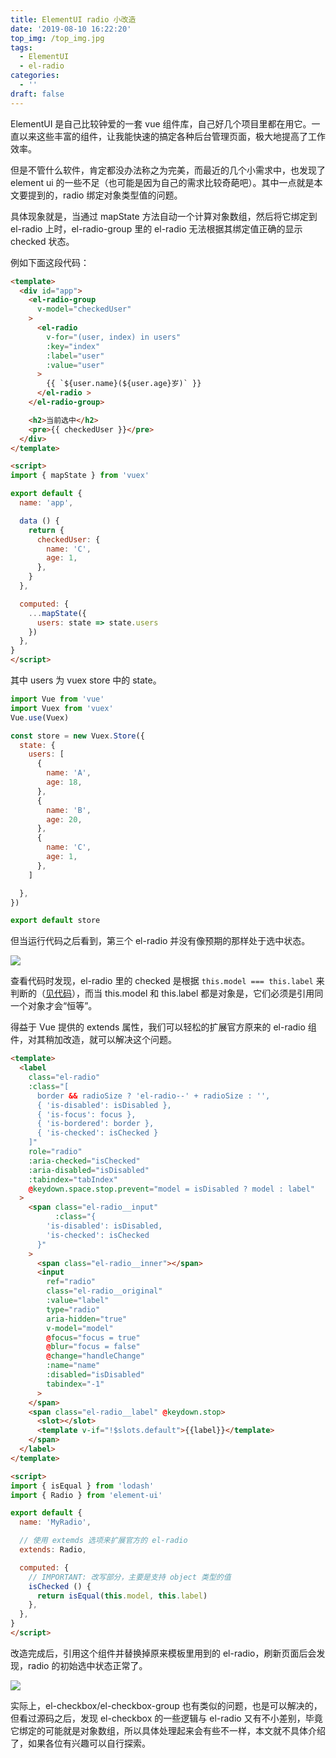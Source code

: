 ```yaml
---
title: ElementUI radio 小改造
date: '2019-08-10 16:22:20'
top_img: /top_img.jpg
tags:
  - ElementUI
  - el-radio
categories:
  - ''
draft: false
---
```


ElementUI 是自己比较钟爱的一套 vue 组件库，自己好几个项目里都在用它。一直以来这些丰富的组件，让我能快速的搞定各种后台管理页面，极大地提高了工作效率。

但是不管什么软件，肯定都没办法称之为完美，而最近的几个小需求中，也发现了 element ui 的一些不足（也可能是因为自己的需求比较奇葩吧）。其中一点就是本文要提到的，radio 绑定对象类型值的问题。

具体现象就是，当通过 mapState 方法自动一个计算对象数组，然后将它绑定到 el-radio 上时，el-radio-group 里的 el-radio 无法根据其绑定值正确的显示 checked 状态。

例如下面这段代码：

```html
<template>
  <div id="app">
    <el-radio-group
      v-model="checkedUser"
    >
      <el-radio
        v-for="(user, index) in users"
        :key="index"
        :label="user"
        :value="user"
      >
        {{ `${user.name}(${user.age}岁)` }}
      </el-radio >
    </el-radio-group>

    <h2>当前选中</h2>
    <pre>{{ checkedUser }}</pre>
  </div>
</template>

<script>
import { mapState } from 'vuex'

export default {
  name: 'app',

  data () {
    return {
      checkedUser: {
        name: 'C',
        age: 1,
      },
    }
  },

  computed: {
    ...mapState({
      users: state => state.users
    })
  },
}
</script>
```

其中 users 为 vuex store 中的 state。

```js
import Vue from 'vue'
import Vuex from 'vuex'
Vue.use(Vuex)

const store = new Vuex.Store({
  state: {
    users: [
      {
        name: 'A',
        age: 18,
      },
      {
        name: 'B',
        age: 20,
      },
      {
        name: 'C',
        age: 1,
      },
    ]

  },
})

export default store
```

但当运行代码之后看到，第三个 el-radio 并没有像预期的那样处于选中状态。

![](./before.png)

查看代码时发现，el-radio 里的 checked 是根据 `this.model === this.label` 来判断的（[见代码](https://github.com/ElemeFE/element/blob/4680e55b96613004999f9fdeb8bb7b2419853ee8/packages/radio/src/radio.vue#L9)），而当 this.model 和 this.label 都是对象是，它们必须是引用同一个对象才会“恒等”。

得益于 Vue 提供的 extends 属性，我们可以轻松的扩展官方原来的 el-radio 组件，对其稍加改造，就可以解决这个问题。

```html
<template>
  <label
    class="el-radio"
    :class="[
      border && radioSize ? 'el-radio--' + radioSize : '',
      { 'is-disabled': isDisabled },
      { 'is-focus': focus },
      { 'is-bordered': border },
      { 'is-checked': isChecked }
    ]"
    role="radio"
    :aria-checked="isChecked"
    :aria-disabled="isDisabled"
    :tabindex="tabIndex"
    @keydown.space.stop.prevent="model = isDisabled ? model : label"
  >
    <span class="el-radio__input"
          :class="{
        'is-disabled': isDisabled,
        'is-checked': isChecked
      }"
    >
      <span class="el-radio__inner"></span>
      <input
        ref="radio"
        class="el-radio__original"
        :value="label"
        type="radio"
        aria-hidden="true"
        v-model="model"
        @focus="focus = true"
        @blur="focus = false"
        @change="handleChange"
        :name="name"
        :disabled="isDisabled"
        tabindex="-1"
      >
    </span>
    <span class="el-radio__label" @keydown.stop>
      <slot></slot>
      <template v-if="!$slots.default">{{label}}</template>
    </span>
  </label>
</template>

<script>
import { isEqual } from 'lodash'
import { Radio } from 'element-ui'

export default {
  name: 'MyRadio',

  // 使用 extemds 选项来扩展官方的 el-radio
  extends: Radio,

  computed: {
    // IMPORTANT: 改写部分，主要是支持 object 类型的值
    isChecked () {
      return isEqual(this.model, this.label)
    },
  },
}
</script>
```

改造完成后，引用这个组件并替换掉原来模板里用到的 el-radio，刷新页面后会发现，radio 的初始选中状态正常了。

![](./after.png)

实际上，el-checkbox/el-checkbox-group 也有类似的问题，也是可以解决的，但看过源码之后，发现 el-checkbox 的一些逻辑与 el-radio 又有不小差别，毕竟它绑定的可能就是对象数组，所以具体处理起来会有些不一样，本文就不具体介绍了，如果各位有兴趣可以自行探索。
